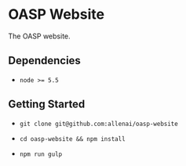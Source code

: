 # OASP Website

The OASP website.

## Dependencies

* `node >= 5.5`

## Getting Started

* `git clone git@github.com:allenai/oasp-website`

* `cd oasp-website && npm install`

* `npm run gulp`

